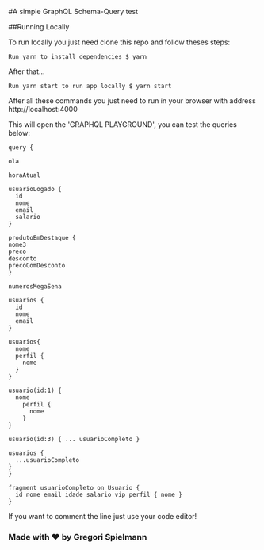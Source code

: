 #A simple GraphQL Schema-Query test

##Running Locally

To run locally you just need clone this repo and follow theses steps:

`Run yarn to install dependencies
$ yarn`

After that...

`Run yarn start to run app locally
$ yarn start`

After all these commands you just need to run in your browser with address http://localhost:4000

This will open the 'GRAPHQL PLAYGROUND', you can test the queries below:

```
query {

ola

horaAtual

usuarioLogado {
  id
  nome
  email
  salario
}

produtoEmDestaque {
nome3
preco
desconto
precoComDesconto
}

numerosMegaSena

usuarios {
  id
  nome
  email
}

usuarios{
  nome
  perfil {
    nome
  }
}

usuario(id:1) {
  nome
    perfil {
      nome
    }
}

usuario(id:3) { ... usuarioCompleto }

usuarios {
  ...usuarioCompleto
}
}

fragment usuarioCompleto on Usuario {
  id nome email idade salario vip perfil { nome }
}
```

If you want to comment the line just use your code editor!

### Made with :hearts: by Gregori Spielmann
